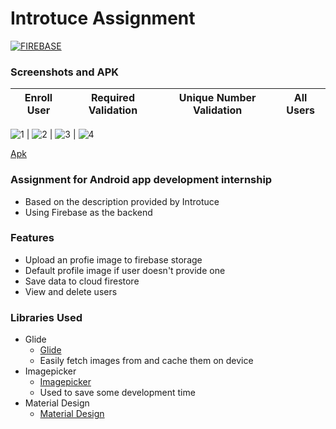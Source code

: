 # Introtuce Assignment

[![FIREBASE](https://www.gstatic.com/devrel-devsite/prod/v4ff7513a940c844d7a200d0833ef676f25fef10662a3b57ca262bcf76cbd98e2/firebase/images/touchicon-180.png)](https://console.firebase.google.com/)

### Screenshots and APK
  Enroll User    |         Required Validation      |       Unique Number Validation        |         All Users      |
:-------------------------:|:-------------------------:|:-------------------------:|:-------------------------:

![1](/assests/screenshots/1.jpg) | ![2](/assests/screenshots/2.jpg) | ![3](/assests/screenshots/3.jpg) | ![4](/assests/screenshots/4.jpg)

[Apk]

### Assignment for Android app development internship

- Based on the description provided by Introtuce
- Using Firebase as the backend


### Features

- Upload an profie image to firebase storage
- Default profile image if user doesn't provide one
- Save data to cloud firestore
- View and delete users

### Libraries Used

- Glide
    - [Glide]
    - Easily fetch images from and cache them on device
- Imagepicker
    - [Imagepicker]
    - Used to save some development time
- Material Design
    - [Material Design]






[Glide]: <https://github.com/bumptech/glide>
[Imagepicker]:<https://github.com/Dhaval2404/ImagePicker>
[Material Design]:< https://material.io/design>
[Apk]:<https://github.com/SAM33RG/IntrotuceAssignment/blob/master/assests/apk/app-release.apk>

  
